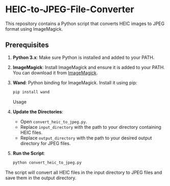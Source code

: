 # HEIC-to-JPEG-File-Converter
This repository contains a Python script that converts HEIC images to JPEG format using ImageMagick. 

## Prerequisites

1. **Python 3.x**: Make sure Python is installed and added to your PATH.
2. **ImageMagick**: Install ImageMagick and ensure it is added to your PATH. You can download it from [ImageMagick](https://imagemagick.org/script/download.php).
3. **Wand**: Python binding for ImageMagick. Install it using pip:
    ```sh
    pip install wand
    ```

    Usage

1. **Update the Directories**:
    - Open `convert_heic_to_jpeg.py`.
    - Replace `input_directory` with the path to your directory containing HEIC files.
    - Replace `output_directory` with the path to your desired output directory for JPEG files.

2. **Run the Script**:
    ```sh
    python convert_heic_to_jpeg.py
    ```

The script will convert all HEIC files in the input directory to JPEG files and save them in the output directory.
